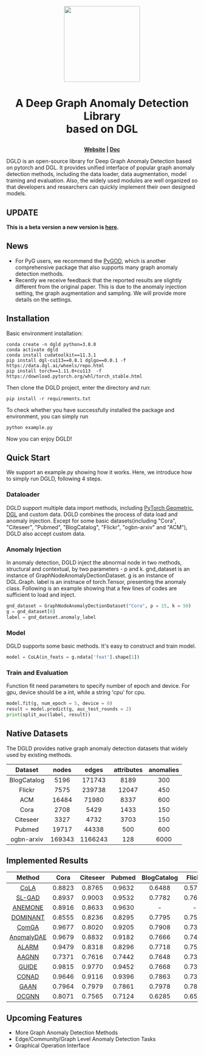 <p align="center">
    <a href="https://zhoushengisnoob.github.io/projects/DGLD_Fronted/index.html"> <img src="DGLD_logo.jpg" width="200"/></a>
<p>

<h1 align="center">
    <p>A Deep Graph Anomaly Detection Library <br> based on DGL</p>
</h1>

<p align="center">
    <b> <a href="https://zhoushengisnoob.github.io/projects/DGLD_Fronted/index.html">Website</a> | <a href="https://zhoushengisnoob.github.io/DGLD/doc/docstring_html/html/dgld.html">Doc</a> </b>
</p>

DGLD is an open-source library for Deep Graph Anomaly Detection based on pytorch and DGL. It provides unified interface of popular graph anomaly detection methods, including the data loader, data augmentation, model training and evaluation. Also, the widely used modules are well organized so that developers and researchers can quickly implement their own designed models. 

## UPDATE

**This is a beta version a new version is [here](https://github.com/EagleLab-ZJU/DGLD/edit/main/README.md).**

## News
* For PyG users, we recommend the [PyGOD](https://github.com/pygod-team/pygod/), which is another comprehensive package that also supports many graph anomaly detection methods.
* Recently we receive feedback that the reported results are slightly different from the original paper. This is due to the anomaly injection setting, the graph augmentation and sampling. We will provide more details on the settings. 

## Installation
Basic environment installation:
```shell
conda create -n dgld python=3.8.0
conda activate dgld
conda install cudatoolkit==11.3.1
pip install dgl-cu113==0.8.1 dglgo==0.0.1 -f https://data.dgl.ai/wheels/repo.html
pip install torch==1.11.0+cu113  -f https://download.pytorch.org/whl/torch_stable.html
```
Then clone the DGLD project, enter the directory and run:
```shell
pip install -r requirements.txt
```
To check whether you have successfully installed the package and environment, you can simply run
```shell
python example.py
```
Now you can enjoy DGLD!

## Quick Start

We support an example.py showing how it works. Here, we introduce how to simply run DGLD, following 4 steps.

### Dataloader

DGLD support multiple data import methods, including [PyTorch Geometric](https://pytorch-geometric.readthedocs.io/en/latest/), [DGL](https://www.dgl.ai/) and custom data. DGLD combines the process of data load and anomaly injection. Except for some basic datasets(including "Cora", "Citeseer", "Pubmed", "BlogCatalog", "Flickr", "ogbn-arxiv" and "ACM"), DGLD also accept custom data.

### Anomaly Injection

In anomaly detection, DGLD inject the abnormal node in two methods, structural and contextual, by two parameters - p and k. gnd_dataset is an instance of GraphNodeAnomalyDectionDataset. g is an instance of DGL.Graph. label is an instnace of torch.Tensor, presenting the anomaly class. Following is an example showing that a few lines of codes are sufficient to load and inject.

```python
gnd_dataset = GraphNodeAnomalyDectionDataset("Cora", p = 15, k = 50)
g = gnd_dataset[0]
label = gnd_dataset.anomaly_label
```

### Model

DGLD supports some basic methods. It's easy to construct and train model.

```python
model = CoLA(in_feats = g.ndata['feat'].shape[1])
```

### Train and Evaluation

Function fit need parameters to specify number of epoch and device. For gpu, device should be a int, while a string 'cpu' for cpu.

```python
model.fit(g, num_epoch = 5, device = 0)
result = model.predict(g, auc_test_rounds = 2)
print(split_auc(label, result))
```


## Native Datasets
The DGLD provides native graph anomaly detection datasets that widely used by existing methods.

|   Dataset   | nodes  |  edges  | attributes | anomalies |
| :---------: | :----: | :-----: | :--------: | :-------: |
| BlogCatalog |  5196  | 171743  |    8189    |    300    |
|   Flickr    |  7575  | 239738  |   12047    |    450    |
|     ACM     | 16484  |  71980  |    8337    |    600    |
|    Cora     |  2708  |  5429   |    1433    |    150    |
|  Citeseer   |  3327  |  4732   |    3703    |    150    |
|   Pubmed    | 19717  |  44338  |    500     |    600    |
| ogbn-arxiv  | 169343 | 1166243 |    128     |   6000    |



## Implemented Results
|Method   | Cora | Citeseer  |  Pubmed   | BlogCatalog | Flickr  |   ACM   | Arxiv |
| :--------: | :---------: | :-----: | :-----: | :------: | :-----: | :-----: | :--------: |
| [CoLA](https://arxiv.org/abs/2103.00113)    |   0.8823   | 0.8765 | 0.9632 | 0.6488  | 0.5790 | 0.8194 |  0.8833   |
|  [SL-GAD](https://arxiv.org/pdf/2108.09896.pdf?ref=https://githubhelp.com)   |   0.8937   | 0.9003 | 0.9532 | 0.7782  | 0.7664 | 0.8146 |    0.7483     |
|  [ANEMONE](https://dl.acm.org/doi/abs/10.1145/3459637.3482057)   |     0.8916      |   0.8633    | 0.9630 | -  | - |    -    |     -      |
| [DOMINANT](https://epubs.siam.org/doi/pdf/10.1137/1.9781611975673.67)  |   0.8555   | 0.8236 |    0.8295   |    0.7795     |   0.7559    | 0.7067 |     -     |
|   [ComGA](https://dl.acm.org/doi/abs/10.1145/3488560.3498389)    |   0.9677    | 0.8020  | 0.9205  | 0.7908  | 0.7346  | 0.7147 |     -     |
| [AnomalyDAE](https://arxiv.org/pdf/2002.03665.pdf) |     0.9679     |0.8832    | 0.9182   |    0.7666      |   0.7437     |    0.7091      |    -        |
|   [ALARM](https://ieeexplore.ieee.org/abstract/document/9162509)    |      0.9479      |    0.8318    |    0.8296    |    0.7718     |    0.7596    |    0.6952    |     -      |
|  [AAGNN](https://www4.comp.polyu.edu.hk/~xiaohuang/docs/Shuang_CIKM21.pdf)   |   0.7371   | 0.7616 |    0.7442   |    0.7648     | 0.7388 |    0.4868    |     -    |
|[GUIDE](https://ieeexplore.ieee.org/document/9671990)|0.9815|0.9770|0.9452|0.7668| 0.7331 |0.7100| 0.7711 |
|[CONAD](https://link.springer.com/chapter/10.1007/978-3-031-05936-0_35)|0.9646|0.9116|0.9396|0.7863| 0.7395 |0.7005| 0.5988 |
|[GAAN](https://dl.acm.org/doi/abs/10.1145/3340531.3412070)|0.7964|0.7979|0.7861|0.7978|0.7838|0.7081|0.6787|
|[OCGNN](https://link.springer.com/article/10.1007/s00521-021-05924-9)|0.8071|0.7565|0.7124|0.6285|0.6532|0.4556|0.5455|

## Upcoming Features
* More Graph Anomaly Detection Methods
* Edge/Community/Graph Level Anomaly Detection Tasks
* Graphical Operation Interface
